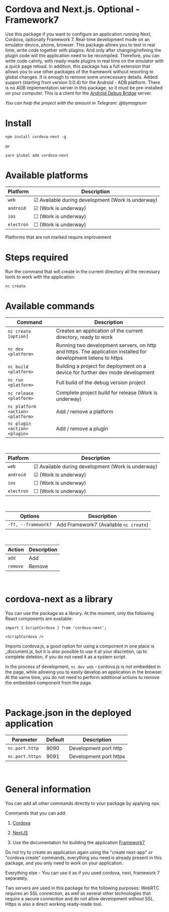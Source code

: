# Cordova and Next.js. Optional - Framework7

Use this package if you want to configure an application running Next, Cordova, optionally Framework 7.
Real-time development mode on an emulator device, phone, browser.
This package allows you to test in real time, write code together with plugins. And only after changing/refining the plugin code will the application need to be recompiled. Therefore, you can write code calmly, with ready-made plugins in real time on the emulator with a quick page reload.
In addition, this package has a full extension that allows you to use other packages of the framework without resorting to global changes. It is enough to remove some unnecessary details.
Added support (starting from version 0.0.4) for the Android - ADB platform. There is no ADB implementation server in this package, so it must be pre-installed on your computer. This is a client for the <a href="https://developer.android.com/studio/command-line/adb.html" target="_blank">Android Debug Bridge</a> server.

_You can help the project with the amount in Telegram: @bymagnum_

# Install

```
npm install cordova-next -g
```

or

```
yarn global add cordova-next
```



# Available platforms

Platform | Description
-- | --
`web` | &#9745; Available during development (Work is underway)
`android` | &#9745; (Work is underway)
`ios` | &#9744; (Work is underway)
`electron` | &#9744; (Work is underway)

Platforms that are not marked require improvement



# Steps required

Run the command that will create in the current directory all the necessary tools to work with the application:
```
nc create
```



# Available commands

Command | Description
-- | --
`nc create [option]` | Creates an application of the current directory, ready to work
`nc dev <platform>` | Running two development servers, on http and https. The application installed for development listens to https
`nc build <platform>` | Building a project for deployment on a device for further dev mode development
`nc run <platform>` | Full build of the debug version project
`nc release <platform>` | Complete project build for release (Work is underway)
`nc platform <action> <platform>` | Add / remove a platform
`nc plugin <action> <plugin>` | Add / remove a plugin

&nbsp;

Platform | Description
-- | --
`web` | &#9745; Available during development (Work is underway)
`android` | &#9745; (Work is underway)
`ios` | &#9744; (Work is underway)
`electron` | &#9744; (Work is underway)

&nbsp;

Options | Description
-- | --
`-f7, --framework7` | Add Framework7 (Available `nc create`)

&nbsp;

Action | Description
-- | --
`add` | Add
`remove` | Remove

&nbsp;
&nbsp;

# cordova-next as a library

You can use the package as a library. At the moment, only the following React components are available:

```
import { ScriptCordova } from 'cordova-next';
```

```
<ScriptCordova />
```
Imports cordova.js, a good option for using a component in one place is _document.js, but it is also possible to use it at your discretion, up to complete deletion, if you do not need it as a system script.

In the process of development, `nc dev web` - cordova.js is not embedded in the page, while allowing you to easily develop an application in the browser. At the same time, you do not need to perform additional actions to remove the embedded component from the page.

&nbsp;

# Package.json in the deployed application

Parameter | Default | Description
-- | -- | --
`nc.port.http` | 9090 | Development port http
`nc.port.https` | 9091 | Development port https

&nbsp;
&nbsp;

# General information

You can add all other commands directly to your package by applying npx.

Commands that you can add:

1. [Cordova](https://cordova.apache.org/docs/en/latest/)

2. [NextJS](https://nextjs.org/docs/getting-started)

3. Use the documentation for building the application [Framework7](https://framework7.io/react/)

Do not try to create an application again using the "create next-app" or "cordova create" commands, everything you need is already present in this package, and you only need to work on your application.

Everything else - You can use it as if you used cordova, next, framework 7 separately.

Two servers are used in this package for the following purposes: WebRTC requires an SSL connection, as well as several other technologies that require a secure connection and do not allow development without SSL. Https is also a direct working ready-made tool.




